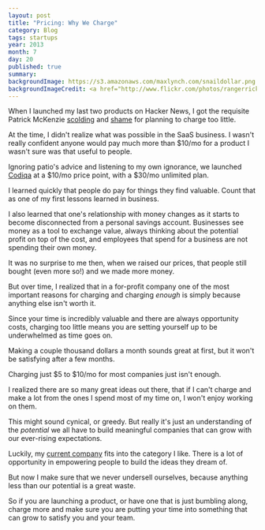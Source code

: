 ```yaml
---
layout: post
title: "Pricing: Why We Charge"
category: Blog
tags: startups
year: 2013
month: 7
day: 20
published: true
summary:
backgroundImage: https://s3.amazonaws.com/maxlynch.com/snaildollar.png
backgroundImageCredit: <a href="http://www.flickr.com/photos/rangerrick/">RangerRick on Flickr</a>
---
```


When I launched my last two products on Hacker News, I got the requisite Patrick McKenzie [scolding](https://news.ycombinator.com/item?id=3733692) and [shame](https://news.ycombinator.com/item?id=4572262) for planning to charge too little.

At the time, I didn't realize what was possible in the SaaS business. I wasn't really confident anyone would pay much more than $10/mo for a product I wasn't sure was that useful to people.

Ignoring patio's advice and listening to my own ignorance, we launched [Codiqa](http://codiqa.com/) at a $10/mo price point, with a $30/mo unlimited plan.

I learned quickly that people do pay for things they find valuable. Count that as one of my first lessons learned in business.

I also learned that one's relationship with money changes as it starts to become disconnected from a personal savings account. Businesses see money as a tool to exchange value, always thinking about the potential profit on top of the cost, and employees that spend for a business are not spending their own money.

It was no surprise to me then, when we raised our prices, that people still bought (even more so!) and we made more money.

But over time, I realized that in a for-profit company one of the most important reasons for charging and charging *enough* is simply because anything else isn't worth it.

Since your time is incredibly valuable and there are always opportunity costs, charging too little means you are setting yourself up to be underwhelmed as time goes on.

Making a couple thousand dollars a month sounds great at first, but it won't be satisfying after a few months.

Charging just $5 to $10/mo for most companies just isn't enough.

I realized there are so many great ideas out there, that if I can't charge and make a lot from the ones I spend most of my time on, I won't enjoy working on them.

This might sound cynical, or greedy. But really it's just an understanding of the *potential* we all have to build meaningful companies that can grow with our ever-rising expectations.

Luckily, my [current company](http://drifty.com/) fits into the category I like. There is a lot of opportunity in empowering people to build the ideas they dream of.

But now I make sure that we never undersell ourselves, because anything less than our potential is a great waste.

So if you are launching a product, or have one that is just bumbling along, charge more and make sure you are putting your time into something that can grow to satisfy you and your team.

